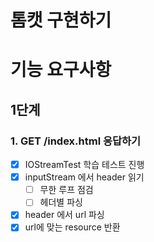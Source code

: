 # 톰캣 구현하기

# 기능 요구사항

## 1단계

### 1. GET /index.html 응답하기

- [x] IOStreamTest 학습 테스트 진행
- [x] inputStream 에서 header 읽기
    - [ ] 무한 루프 점검
    - [ ] 헤더별 파싱
- [x] header 에서 url 파싱
- [x] url에 맞는 resource 반환
